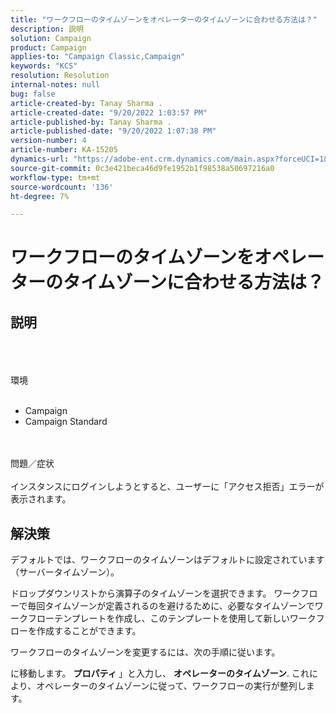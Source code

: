 ```yaml
---
title: "ワークフローのタイムゾーンをオペレーターのタイムゾーンに合わせる方法は？"
description: 説明
solution: Campaign
product: Campaign
applies-to: "Campaign Classic,Campaign"
keywords: "KCS"
resolution: Resolution
internal-notes: null
bug: false
article-created-by: Tanay Sharma .
article-created-date: "9/20/2022 1:03:57 PM"
article-published-by: Tanay Sharma .
article-published-date: "9/20/2022 1:07:38 PM"
version-number: 4
article-number: KA-15205
dynamics-url: "https://adobe-ent.crm.dynamics.com/main.aspx?forceUCI=1&pagetype=entityrecord&etn=knowledgearticle&id=90b4efae-e438-ed11-9db1-002248086735"
source-git-commit: 0c3e421beca46d9fe1952b1f98538a50697216a0
workflow-type: tm+mt
source-wordcount: '136'
ht-degree: 7%

---
```


# ワークフローのタイムゾーンをオペレーターのタイムゾーンに合わせる方法は？

## 説明

<br><br><br>環境<br><br>
- Campaign
- Campaign Standard



<br><br>問題／症状<br><br>
インスタンスにログインしようとすると、ユーザーに「アクセス拒否」エラーが表示されます。


## 解決策






デフォルトでは、ワークフローのタイムゾーンはデフォルトに設定されています（サーバータイムゾーン）。



ドロップダウンリストから演算子のタイムゾーンを選択できます。 ワークフローで毎回タイムゾーンが定義されるのを避けるために、必要なタイムゾーンでワークフローテンプレートを作成し、このテンプレートを使用して新しいワークフローを作成することができます。



ワークフローのタイムゾーンを変更するには、次の手順に従います。



に移動します。 <b>プロパティ </b>」と入力し、 <b>オペレーターのタイムゾーン</b>. これにより、オペレーターのタイムゾーンに従って、ワークフローの実行が整列します。


